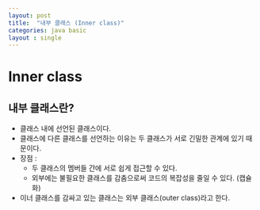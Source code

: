 ```yaml
---
layout: post
title:  "내부 클래스 (Inner class)"
categories: java basic
layout : single
---
```


# Inner class

## 내부 클래스란?
- 클래스 내에 선언된 클래스이다.
- 클래스에 다른 클래스를 선언하는 이유는 두 클래스가 서로 긴밀한 관계에 있기 때문이다.
- 장점 : 
    - 두 클래스의 멤버들 간에 서로 쉽게 접근할 수 있다.
    - 외부에는 불필요한 클래스를 감춤으로써 코드의 복잡성을 줄일 수 있다. (캡슐화)
- 이너 클래스를 감싸고 있는 클래스는 외부 클래스(outer class)라고 한다.

